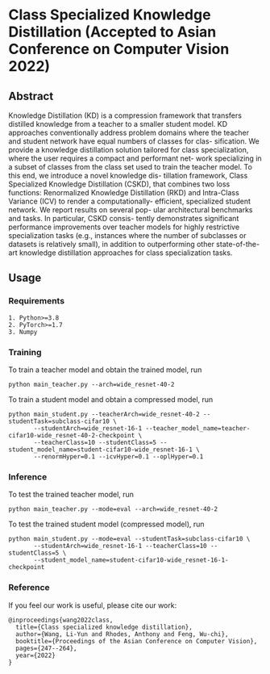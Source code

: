 # Class Specialized Knowledge Distillation (Accepted to Asian Conference on Computer Vision 2022)

## Abstract
Knowledge Distillation (KD) is a compression framework that transfers distilled knowledge from a teacher to a smaller student model. KD approaches conventionally address problem domains where the teacher and student network have equal numbers of classes for clas- sification. We provide a knowledge distillation solution tailored for class specialization, where the user requires a compact and performant net- work specializing in a subset of classes from the class set used to train the teacher model. To this end, we introduce a novel knowledge dis- tillation framework, Class Specialized Knowledge Distillation (CSKD), that combines two loss functions: Renormalized Knowledge Distillation (RKD) and Intra-Class Variance (ICV) to render a computationally- efficient, specialized student network. We report results on several pop- ular architectural benchmarks and tasks. In particular, CSKD consis- tently demonstrates significant performance improvements over teacher models for highly restrictive specialization tasks (e.g., instances where the number of subclasses or datasets is relatively small), in addition to outperforming other state-of-the-art knowledge distillation approaches for class specialization tasks.

## Usage
### Requirements
```
1. Python>=3.8
2. PyTorch>=1.7
3. Numpy
```

### Training
To train a teacher model and obtain the trained model, run
```
python main_teacher.py --arch=wide_resnet-40-2
```

To train a student model and obtain a compressed model, run
```
python main_student.py --teacherArch=wide_resnet-40-2 --studentTask=subclass-cifar10 \
       --studentArch=wide_resnet-16-1 --teacher_model_name=teacher-cifar10-wide_resnet-40-2-checkpoint \
       --teacherClass=10 --studentClass=5 --student_model_name=student-cifar10-wide_resnet-16-1 \
       --renormHyper=0.1 --icvHyper=0.1 --oplHyper=0.1
```

### Inference
To test the trained teacher model, run
```
python main_teacher.py --mode=eval --arch=wide_resnet-40-2
```

To test the trained student model (compressed model), run
```
python main_student.py --mode=eval --studentTask=subclass-cifar10 \
       --studentArch=wide_resnet-16-1 --teacherClass=10 --studentClass=5 \
       --student_model_name=student-cifar10-wide_resnet-16-1-checkpoint
```

### Reference
If you feel our work is useful, please cite our work:
```
@inproceedings{wang2022class,
  title={Class specialized knowledge distillation},
  author={Wang, Li-Yun and Rhodes, Anthony and Feng, Wu-chi},
  booktitle={Proceedings of the Asian Conference on Computer Vision},
  pages={247--264},
  year={2022}
}
```


